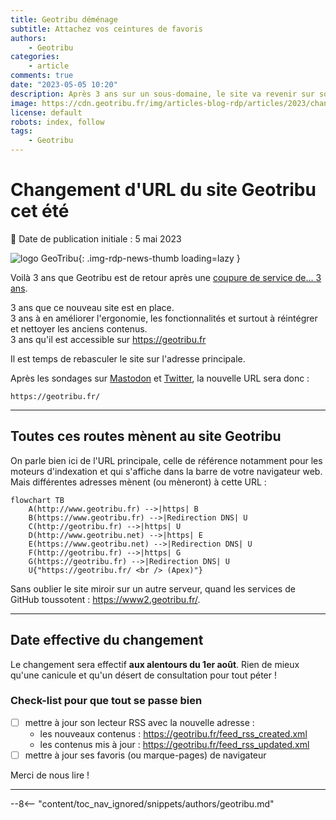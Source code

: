 ```yaml
---
title: Geotribu déménage
subtitle: Attachez vos ceintures de favoris
authors:
    - Geotribu
categories:
    - article
comments: true
date: "2023-05-05 10:20"
description: Après 3 ans sur un sous-domaine, le site va revenir sur son domaine principal. Attachez vos ceintures de favoris !
image: https://cdn.geotribu.fr/img/articles-blog-rdp/articles/2023/changement_url_geotribu/demenagement_globe_terrestre.png
license: default
robots: index, follow
tags:
    - Geotribu
---
```


# Changement d'URL du site Geotribu cet été

:calendar: Date de publication initiale : 5 mai 2023

![logo GeoTribu](https://cdn.geotribu.fr/img/internal/charte/geotribu_logo_75x75.webp){: .img-rdp-news-thumb loading=lazy }

Voilà 3 ans que Geotribu est de retour après une [coupure de service de... 3 ans](../2020/2020-08-31_geotribu_histoire.md).  

3 ans que ce nouveau site est en place.  
3 ans à en améliorer l'ergonomie, les fonctionnalités et surtout à réintégrer et nettoyer les anciens contenus.  
3 ans qu'il est accessible sur <https://geotribu.fr>

Il est temps de rebasculer le site sur l'adresse principale.

Après les sondages sur [Mastodon](https://mapstodon.space/@geotribu/110270184196372019) et [Twitter](https://twitter.com/geotribu/status/1651526470991245312), la nouvelle URL sera donc :

```url
https://geotribu.fr/
```

----

## Toutes ces routes mènent au site Geotribu

On parle bien ici de l'URL principale, celle de référence notamment pour les moteurs d'indexation et qui s'affiche dans la barre de votre navigateur web.
Mais différentes adresses mènent (ou mèneront) à cette URL :

```mermaid
flowchart TB
    A(http://www.geotribu.fr) -->|https| B
    B(https://www.geotribu.fr) -->|Redirection DNS| U
    C(http://geotribu.fr) -->|https| U
    D(http://www.geotribu.net) -->|https| E
    E(https://www.geotribu.net) -->|Redirection DNS| U
    F(http://geotribu.fr) -->|https| G
    G(https://geotribu.fr) -->|Redirection DNS| U
    U{"https://geotribu.fr/ <br /> (Apex)"}
```

Sans oublier le site miroir sur un autre serveur, quand les services de GitHub toussotent : <https://www2.geotribu.fr/>.

----

## Date effective du changement

Le changement sera effectif **aux alentours du 1er août**. Rien de mieux qu'une canicule et qu'un désert de consultation pour tout péter !

### Check-list pour que tout se passe bien

- [ ] mettre à jour son lecteur RSS avec la nouvelle adresse :
    - les nouveaux contenus : <https://geotribu.fr/feed_rss_created.xml>
    - les contenus mis à jour : <https://geotribu.fr/feed_rss_updated.xml>
- [ ] mettre à jour ses favoris (ou marque-pages) de navigateur

Merci de nous lire !

----

--8<-- "content/toc_nav_ignored/snippets/authors/geotribu.md"
